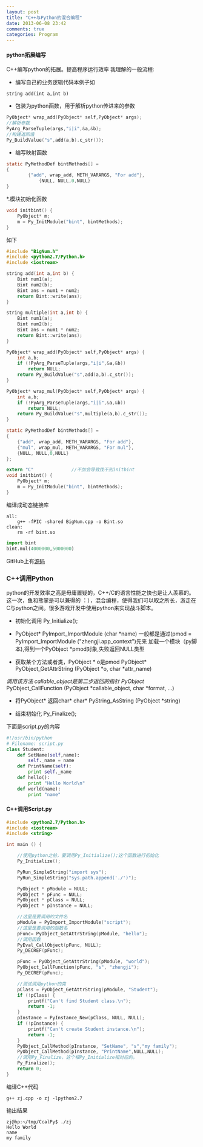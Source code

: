 ```yaml
---
layout: post
title: "C++与Python的混合编程"
date: 2013-06-08 23:42
comments: true
categories: Program
---
```

#### python拓展编写
C++编写python的拓展。提高程序运行效率
我理解的一般流程:
* 编写自己的业务逻辑代码本例子如

```
string add(int a,int b)
```

* 包装为python函数，用于解析python传进来的参数

```c
PyObject* wrap_add(PyObject* self,PyObject* args);
//解析参数
PyArg_ParseTuple(args,"i|i",&a,&b);
//构建返回值
Py_BuildValue("s",add(a,b).c_str());
```

* 编写映射函数

```c
static PyMethodDef bintMethods[] =
{
        {"add", wrap_add, METH_VARARGS, "For add"},
            {NULL, NULL,0,NULL}
}
```

*.模块初始化函数

```c
void initbint() {
    PyObject* m;
    m = Py_InitModule("bint", bintMethods);
}

```

如下

```c    
#include "BigNum.h"
#include <python2.7/Python.h>
#include <iostream>

string add(int a,int b) {
    Bint num1(a);
    Bint num2(b);
    Bint ans = num1 + num2;
    return Bint::write(ans);
}

string multiple(int a,int b) {
    Bint num1(a);
    Bint num2(b);
    Bint ans = num1 * num2;
    return Bint::write(ans);
}

PyObject* wrap_add(PyObject* self,PyObject* args) {
    int a,b;
    if (!PyArg_ParseTuple(args,"i|i",&a,&b))
        return NULL;
    return Py_BuildValue("s",add(a,b).c_str());
}

PyObject* wrap_mul(PyObject* self,PyObject* args) {
    int a,b;
    if (!PyArg_ParseTuple(args,"i|i",&a,&b))
        return NULL;
    return Py_BuildValue("s",multiple(a,b).c_str());
}

static PyMethodDef bintMethods[] =
{
    {"add", wrap_add, METH_VARARGS, "For add"},
    {"mul", wrap_mul, METH_VARARGS, "For mul"},
    {NULL, NULL,0,NULL}
};

extern "C"              //不加会导致找不到initbint
void initbint() {
    PyObject* m;
    m = Py_InitModule("bint", bintMethods);
}
```

编译成动态链接库

```
all:
    g++ -fPIC -shared BigNum.cpp -o Bint.so
clean:
    rm -rf bint.so
```

```python           
import bint
bint.mul(4000000,5000000)
```

GitHub上有[源码](http://innerbrilliant.sinaapp.com/?p=515)

### C++调用Python

python的开发效率之高是毋庸置疑的，C++/C的语言性能之快也是让人羡慕的。这一次，鱼和熊掌是可以兼得的 ：），混合编程，使得我们可以取之所长，游走在C与python之间。很多游戏开发中使用python来实现战斗脚本。
* 初始化调用
Py_Initialize();

* PyObject* PyImport_ImportModule (char *name)
一般都是通过(pmod = PyImport_ImportModule ("zhengji.app_context")先来
加载一个模块（py脚本),得到一个PyObject *pmod对象,失败返回NULL类型

* 获取某个方法或者类，PyObject * o是pmod
PyObject* PyObject_GetAttrString (PyObject *o, char *attr_name)
 
*调用该方法 callable_object是第二步返回的指针
PyObject* PyObject_CallFunction (PyObject *callable_object, char *format, ...)
 
* 将PyObject* 返回char*
char* PyString_AsString (PyObject *string)
 
* 结束初始化
Py_Finalize();

下面是script.py的内容

```python
#!/usr/bin/python
# Filename: script.py
class Student:
    def SetName(self,name):
        self._name = name
    def PrintName(self):
        print self._name
    def hello():
        print "Hello World\n"
    def world(name):
        print "name" 
```

#### C++调用Script.py

```c
#include <python2.7/Python.h>
#include <iostream>
#include <string>

int main () {

    //使用python之前，要调用Py_Initialize();这个函数进行初始化
    Py_Initialize();

    PyRun_SimpleString("import sys");
    PyRun_SimpleString("sys.path.append('./')");

    PyObject * pModule = NULL;
    PyObject * pFunc = NULL;
    PyObject * pClass = NULL;
    PyObject * pInstance = NULL;

    //这里是要调用的文件名
    pModule = PyImport_ImportModule("script");
    //这里是要调用的函数名
    pFunc= PyObject_GetAttrString(pModule, "hello");
    //调用函数
    PyEval_CallObject(pFunc, NULL);
    Py_DECREF(pFunc); 

    pFunc = PyObject_GetAttrString(pModule, "world");
    PyObject_CallFunction(pFunc, "s", "zhengji");
    Py_DECREF(pFunc); 

    //测试调用python的类
    pClass = PyObject_GetAttrString(pModule, "Student");
    if (!pClass) {
        printf("Can't find Student class.\n");
        return -1;
    }
    pInstance = PyInstance_New(pClass, NULL, NULL);
    if (!pInstance) {
        printf("Can't create Student instance.\n");
        return -1;
    }
    PyObject_CallMethod(pInstance, "SetName", "s","my family");
    PyObject_CallMethod(pInstance, "PrintName",NULL,NULL);
    //调用Py_Finalize，这个根Py_Initialize相对应的。
    Py_Finalize();
    return 0;
}
```

编译C++代码

```
g++ zj.cpp -o zj -lpython2.7
```

输出结果

```
zj@hp:~/tmp/CcalPy$ ./zj
Hello World
name
my family
```

